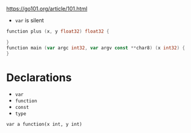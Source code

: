 https://go101.org/article/101.html

- `var` is silent
```go
function plus (x, y float32) float32 {

}
function main (var argc int32, var argv const **char8) (x int32) {
}
```

# Declarations

- `var`
- `function`
- `const`
- `type`

```
var a function(x int, y int)

```